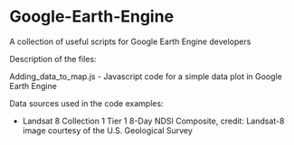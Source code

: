 # Google-Earth-Engine
A collection of useful scripts for Google Earth Engine developers

Description of the files:

Adding_data_to_map.js       - Javascript code for a simple data plot in Google Earth Engine

Data sources used in the code examples:
- Landsat 8 Collection 1 Tier 1 8-Day NDSI Composite, credit: Landsat-8 image courtesy of the U.S. Geological Survey
